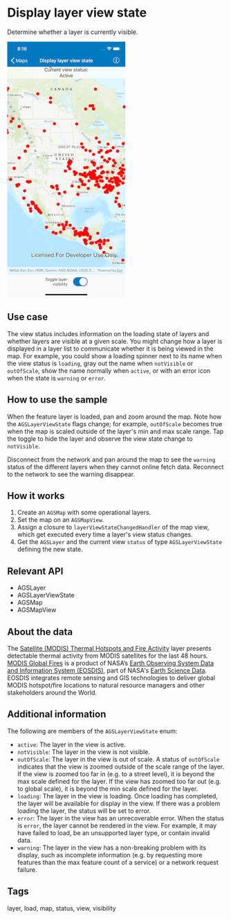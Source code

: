 # Display layer view state

Determine whether a layer is currently visible.

![Image of display layer view state](display-layer-view-state.png)

## Use case

The view status includes information on the loading state of layers and whether layers are visible at a given scale. You might change how a layer is displayed in a layer list to communicate whether it is being viewed in the map. For example, you could show a loading spinner next to its name when the view status is `loading`, gray out the name when `notVisible` or `outOfScale`, show the name normally when `active`, or with an error icon when the state is `warning` or `error`.

## How to use the sample

When the feature layer is loaded, pan and zoom around the map. Note how the `AGSLayerViewState` flags change; for example, `outOfScale` becomes true when the map is scaled outside of the layer's min and max scale range. Tap the toggle to hide the layer and observe the view state change to `notVisible`.

Disconnect from the network and pan around the map to see the `warning` status of the different layers when they cannot online fetch data. Reconnect to the network to see the warning disappear.

## How it works

1. Create an `AGSMap` with some operational layers.
2. Set the map on an `AGSMapView`.
3. Assign a closure to `layerViewStateChangedHandler` of the map view, which get executed every time a layer's view status changes.
4. Get the `AGSLayer` and the current view `status` of type `AGSLayerViewState` defining the new state.

## Relevant API

* AGSLayer
* AGSLayerViewState
* AGSMap
* AGSMapView

## About the data

The [Satellite (MODIS) Thermal Hotspots and Fire Activity](https://runtime.maps.arcgis.com/home/item.html?id=b8f4033069f141729ffb298b7418b653) layer presents detectable thermal activity from MODIS satellites for the last 48 hours. [MODIS Global Fires](https://earthdata.nasa.gov/earth-observation-data/near-real-time/firms/active-fire-data) is a product of NASA’s [Earth Observing System Data and Information System (EOSDIS)](https://earthdata.nasa.gov/about), part of NASA's [Earth Science Data](https://science.nasa.gov/earth-science/earth-data/). EOSDIS integrates remote sensing and GIS technologies to deliver global MODIS hotspot/fire locations to natural resource managers and other stakeholders around the World.

## Additional information

The following are members of the `AGSLayerViewState` enum:

* `active`: The layer in the view is active.
* `notVisible`: The layer in the view is not visible.
* `outOfScale`: The layer in the view is out of scale. A status of `outOfScale` indicates that the view is zoomed outside of the scale range of the layer. If the view is zoomed too far in (e.g. to a street level), it is beyond the max scale defined for the layer. If the view has zoomed too far out (e.g. to global scale), it is beyond the min scale defined for the layer.
* `loading`: The layer in the view is loading. Once loading has completed, the layer will be available for display in the view. If there was a problem loading the layer, the status will be set to error.
* `error`: The layer in the view has an unrecoverable error. When the status is `error`, the layer cannot be rendered in the view. For example, it may have failed to load, be an unsupported layer type, or contain invalid data.
* `warning`: The layer in the view has a non-breaking problem with its display, such as incomplete information (e.g. by requesting more features than the max feature count of a service) or a network request failure.

## Tags

layer, load, map, status, view, visibility
